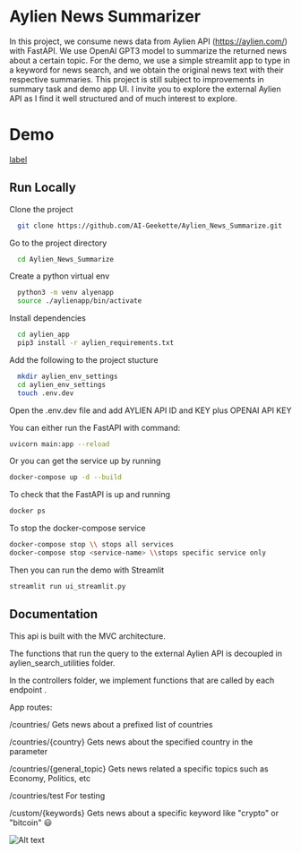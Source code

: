 
# Aylien News Summarizer
In this project, we consume news data from Aylien API (https://aylien.com/)
with FastAPI. We use OpenAI GPT3 model to summarize the returned news about a certain topic.
For the demo, we use a simple streamlit app to type in a keyword for news search, and we obtain the original news text with their respective summaries.
This project is still subject to improvements in summary task and demo app UI.
I invite you to explore the external Aylien API as I find it well structured and of much interest to explore.


# Demo
[label](../Desktop/Records/aylien_news_demo.mp4)

## Run Locally

Clone the project

```bash
  git clone https://github.com/AI-Geekette/Aylien_News_Summarize.git
```

Go to the project directory

```bash
  cd Aylien_News_Summarize
```

Create a python virtual env

```bash
  python3 -m venv alyenapp
  source ./aylienapp/bin/activate
```
Install dependencies

```bash
  cd aylien_app
  pip3 install -r aylien_requirements.txt

```

Add the following to the project stucture

```bash
  mkdir aylien_env_settings
  cd aylien_env_settings
  touch .env.dev
```

Open the .env.dev file and add AYLIEN API ID and KEY plus OPENAI API KEY

You can either run the FastAPI with command:
```bash
uvicorn main:app --reload
```

Or you can get the service up by running
```bash
docker-compose up -d --build
```

To check that the FastAPI is up and running
```bash
docker ps
```

To stop the docker-compose service
```bash
docker-compose stop \\ stops all services
docker-compose stop <service-name> \\stops specific service only
```

Then you can run the demo with Streamlit
```bash
streamlit run ui_streamlit.py
```


## Documentation

This api is built with the MVC architecture.  

The functions that run the query to the external Aylien API is decoupled in aylien_search_utilities folder.

In the controllers folder, we implement functions that are called by each endpoint .

App routes: 

/countries/  Gets news about a prefixed list of countries

/countries/{country} Gets news about the specified country in the parameter

/countries/{general_topic} Gets news related a specific topics such as Economy, Politics, etc

/countries/test For testing

/custom/{keywords} Gets news about a specific keyword like "crypto" or "bitcoin" :smiley:

![Alt text](../Desktop/fastapi_app.png)